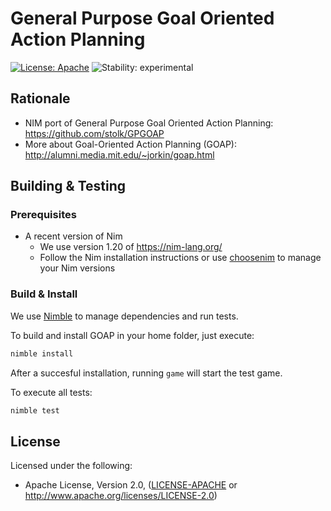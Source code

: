 # General Purpose Goal Oriented Action Planning

[![License: Apache](https://img.shields.io/badge/License-Apache%202.0-blue.svg)](https://opensource.org/licenses/Apache-2.0)
![Stability: experimental](https://img.shields.io/badge/stability-experimental-orange.svg)

## Rationale
* NIM port of General Purpose Goal Oriented Action Planning: https://github.com/stolk/GPGOAP
* More about Goal-Oriented Action Planning (GOAP): http://alumni.media.mit.edu/~jorkin/goap.html

## Building & Testing

### Prerequisites

* A recent version of Nim
  * We use version 1.20 of https://nim-lang.org/
  * Follow the Nim installation instructions or use [choosenim](https://github.com/dom96/choosenim) to manage your Nim versions

### Build & Install

We use [Nimble](https://github.com/nim-lang/nimble) to manage dependencies and run tests.

To build and install GOAP in your home folder, just execute:

```bash
nimble install
```

After a succesful installation, running `game` will start the test game.

To execute all tests:
```bash
nimble test
```


## License

Licensed under the following:

 * Apache License, Version 2.0, ([LICENSE-APACHE](LICENSE-APACHE) or http://www.apache.org/licenses/LICENSE-2.0)

